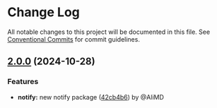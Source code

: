 # Change Log

All notable changes to this project will be documented in this file.
See [Conventional Commits](https://conventionalcommits.org) for commit guidelines.

## [2.0.0](https://github.com/Alwatr/notifier/compare/v1.0.0...v2.0.0) (2024-10-28)

### Features

* **notify:** new notify package ([42cb4b6](https://github.com/Alwatr/notifier/commit/42cb4b6e0374efd4c0f5b56dd01b1f06db805c87)) by @AliMD
